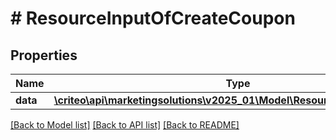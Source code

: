 # # ResourceInputOfCreateCoupon

## Properties

Name | Type | Description | Notes
------------ | ------------- | ------------- | -------------
**data** | [**\criteo\api\marketingsolutions\v2025_01\Model\ResourceOfCreateCoupon**](ResourceOfCreateCoupon.md) |  | [optional]

[[Back to Model list]](../../README.md#models) [[Back to API list]](../../README.md#endpoints) [[Back to README]](../../README.md)

